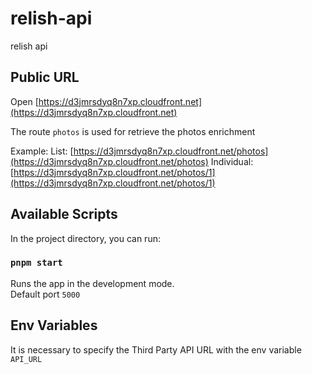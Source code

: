 # relish-api

relish api

## Public URL

Open [https://d3jmrsdyq8n7xp.cloudfront.net](https://d3jmrsdyq8n7xp.cloudfront.net)

The route `photos` is used for retrieve the photos enrichment

Example:
List: [https://d3jmrsdyq8n7xp.cloudfront.net/photos](https://d3jmrsdyq8n7xp.cloudfront.net/photos)
Individual: [https://d3jmrsdyq8n7xp.cloudfront.net/photos/1](https://d3jmrsdyq8n7xp.cloudfront.net/photos/1)

## Available Scripts

In the project directory, you can run:

### `pnpm start`

Runs the app in the development mode.\
Default port `5000`

## Env Variables

It is necessary to specify the Third Party API URL with the env variable `API_URL`
